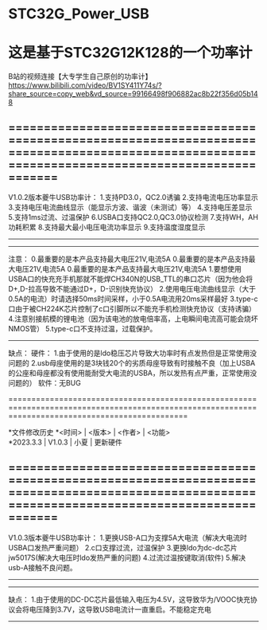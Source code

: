 # STC32G_Power_USB
这是基于STC32G12K128的一个功率计
===================================================================================================================================================

B站的视频连接【大专学生自己原创的功率计】 https://www.bilibili.com/video/BV1SY411Y74s/?share_source=copy_web&vd_source=99166498f906882ac8b22f356d05b148

===================================================================================================================================================
---------------------------------------------------------------------------------------------------------------------------------------------------

V1.0.2版本夔牛USB功率计：
  1.支持PD3.0，QC2.0诱骗
  2.支持电流电压功率显示
  3.支持电压电流曲线显示（能显示方波、谐波（未测试）等）
  4.支持电压差显示
  5.支持1ms过流、过温保护
  6.USBA口支持QC2.0,QC3.0协议检测
  7.支持WH，AH功耗积累
  8.支持最大最小电压电流功率显示
  9.支持温度湿度显示
  
---------------------------------------------------------------------------------------------------------------------------------------------------
***************************************************************************************************************************************************

注意：
  0.最重要的是本产品支持最大电压21V,电流5A
  0.最重要的是本产品支持最大电压21V,电流5A
  0.最重要的是本产品支持最大电压21V,电流5A
  1.要想使用USBA口的快充充手机那就不能焊CH340N的USB_TTL的串口芯片（因为他会将D+,D-拉高导致不能通过D+，D-识别快充协议）
  2.使用电压电流曲线显示（大于0.5A的电流）时请选择50ms时间采样，小于0.5A电流用20ms采样最好
  3.type-c口由于被CH224K芯片控制了c口引脚所以不能充手机检测快充协议（支持诱骗）
  4.注意别接航模的锂电池（因为该电池的放电倍率高，上电瞬间电流高可能会烧坏NMOS管）
  5.type-c口不支持过温，过载保护。
  
***************************************************************************************************************************************************

缺点：
硬件：
  1.由于使用的是ldo稳压芯片导致大功率时有点发热但是正常使用没问题的
  2.usb母座使用的是3块钱20个的劣质母座导致有时接触不良（加上USBA的公座和母座都没有使用能耐受大电流的USBA，所以发热有点严重，正常使用没问题的）
软件：无BUG

===================================================================================================================================================

*文件修改历史
*<时间>    | <版本>  | <作者>  | <功能>  
*2023.3.3 | V1.0.3   | 小夏    | 更新硬件

===================================================================================================================================================
---------------------------------------------------------------------------------------------------------------------------------------------------

V1.0.3版本夔牛USB功率计：
  1.更换USB-A口为支撑5A大电流（解决大电流时USBA口发热严重问题）
  2.c口支撑过流，过温保护
  3.更换ldo为dc-dc芯片jw5017S(解决大电压时ldo发热严重的问题)
  4.过流过温按键取消(软件)
  5.解决usb-A接触不良问题。
  
---------------------------------------------------------------------------------------------------------------------------------------------------  
***************************************************************************************************************************************************

缺点：
  1.由于使用的DC-DC芯片最低输入电压为4.5V，这导致华为/VOOC快充协议会将电压降到3.7V，这导致USB电流计一直重启。不能稳定充电
  
***************************************************************************************************************************************************
